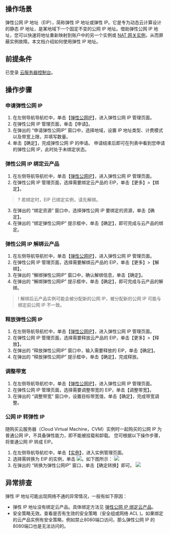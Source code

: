 ## 操作场景
弹性公网 IP 地址（EIP），简称弹性 IP 地址或弹性 IP。它是专为动态云计算设计的静态 IP 地址，是某地域下一个固定不变的公网 IP 地址。借助弹性公网 IP 地址，您可以快速将地址重新映射到账户中的另一个实例或  [NAT 网关实例](/doc/product/215/%E7%BD%91%E5%85%B3#2.-nat.E7.BD.91.E5.85.B3)，从而屏蔽实例故障。本文档介绍如何使用弹性 IP 地址。

## 前提条件

已登录 [云服务器控制台](https://console.cloud.tencent.com/cvm)。

## 操作步骤

### 申请弹性公网 IP 

1. 在左侧导航导航栏中，单击【[弹性公网IP](https://console.cloud.tencent.com/cvm/eip)】，进入弹性公网 IP 管理页面。
2. 在弹性公网 IP 管理页面，单击【申请】。
3. 在弹出的 “申请弹性公网IP” 窗口中，选择地域，设置 IP 地址类型、计费模式以及带宽上限，并填写数量。
4. 单击【确定】，完成弹性公网 IP 的申请。
申请结束后即可在列表中看到您申请的弹性公网 IP，此时处于未绑定状态。

<span id = "jump2">  </span>
### 弹性公网 IP 绑定云产品

1. 在左侧导航导航栏中，单击【[弹性公网IP](https://console.cloud.tencent.com/cvm/eip)】，进入弹性公网 IP 管理页面。
2. 在弹性公网 IP 管理页面，选择需要绑定云产品的 EIP，单击【更多】>【绑定】。
>? 若绑定时，EIP 已绑定实例，请先解绑。
>
3. 在弹出的 “绑定资源” 窗口中，选择弹性公网 IP 要绑定的资源，单击【确定】。
4. 在弹出的 “绑定弹性公网IP” 提示框中，单击【确定】，即可完成与云产品的绑定。


### 弹性公网 IP 解绑云产品

1. 在左侧导航导航栏中，单击【[弹性公网IP](https://console.cloud.tencent.com/cvm/eip)】，进入弹性公网 IP 管理页面。
2. 在弹性公网 IP 管理页面，选择需要解绑云产品的 EIP，单击【更多】>【解绑】。
3. 在弹出的 “解绑弹性公网IP” 窗口中，确认解绑信息，单击【确定】。
4. 在弹出的 “解绑弹性公网IP” 提示框中，单击【确定】，即可完成与云产品的解绑。
>! 解绑后云产品实例可能会被分配新的公网 IP，被分配新的公网 IP 可能与绑定前公网 IP 不一致。
>

<span id = "jump">  </span>
### 释放弹性公网 IP

1. 在左侧导航导航栏中，单击【[弹性公网IP](https://console.cloud.tencent.com/cvm/eip)】，进入弹性公网 IP 管理页面。
2. 在弹性公网 IP 管理页面，选择需要释放云产品的 EIP，单击【更多】>【释放】。
3. 在弹出的 “释放弹性公网IP” 窗口中，输入需要释放的 EIP，单击【确定】。
4. 在弹出的 “释放弹性公网IP” 提示框中，单击【确定】，完成释放。

### 调整带宽
1. 在左侧导航导航栏中，单击【[弹性公网IP](https://console.cloud.tencent.com/cvm/eip)】，进入弹性公网 IP 管理页面。
2. 在弹性公网 IP 管理页面，选择需要调整带宽的 EIP，单击【调整带宽】。
3. 在弹出的 “调整带宽” 窗口中，设置目标带宽值，单击【确定】，完成带宽调整。

### 公网 IP 转弹性 IP
随购买云服务器（Cloud Virtual Machine，CVM）实例时一起购买的公网 IP 为普通公网 IP，不具备弹性能力，即不能被挂载和卸载。 您可根据以下操作步骤，将普通公网 IP 转成 EIP。
1. 在左侧导航导航栏中，单击【[实例](https://console.cloud.tencent.com/cvm/index)】，进入实例管理页面。
2. 选择需转换为 EIP 的实例，单击 <img src="https://main.qcloudimg.com/raw/25e8c0e37b73c12da900301f03e57dbc.png" style="margin: 0;"></img>。如下图所示：
![](https://main.qcloudimg.com/raw/37c7718c0e50992ac6b4d26b3cf7205d.png)
3. 在弹出的 “转换为弹性公网IP” 窗口，单击【确定转换】即可。
![](https://main.qcloudimg.com/raw/9205edc5c3e75452396752cd418b116d.png)

## 异常排查
弹性 IP 地址可能出现网络不通的异常情况，一般有如下原因： 
- 弹性 IP 地址没有绑定云产品。具体绑定方法见 [弹性公网 IP 绑定云产品](#jump2)。
- 安全策略无效。查看是否有生效的安全策略（安全组或网络 ACL )。如果绑定的云产品实例有安全策略，例如禁止8080端口访问，那么弹性公网 IP 的8080端口也是无法访问的。
